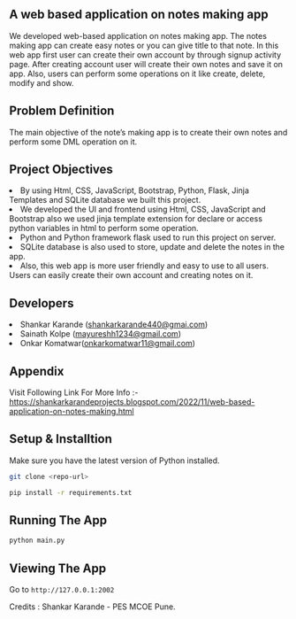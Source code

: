 ## A web based application on notes making app
We developed web-based application on notes making app. The notes making app can create easy notes or you can give title to that note. In this web app first user can create their own account by through signup activity page. After creating account user will create their own notes and save it on app. Also, users can perform some operations on it like create, delete, modify and show. 

## Problem Definition
The main objective of the note’s making app is to create their own notes and perform some DML operation on it.

## Project Objectives
<li>By using Html, CSS, JavaScript, Bootstrap, Python, Flask, Jinja Templates and SQLite database we built this project.</li>
<li>We developed the UI and frontend using Html, CSS, JavaScript and Bootstrap also we used jinja template extension for declare or access python variables in html to perform some operation.</li>
<li>Python and Python framework flask used to run this project on server.</li>
<li>SQLite database is also used to store, update and delete the notes in the app.</li>
<li>Also, this web app is more user friendly and easy to use to all users. Users can easily create their own account and creating notes on it.</li>

## Developers
<li>Shankar Karande (<a href="mailto:shankarkarande440@gmail.com">shankarkarande440@gmai.com</a>)</li>
<li>Sainath Kolpe (<a href="mailto:mayureshh1234@gmail.com">mayureshh1234@gmail.com</a>)</li>
<li>Onkar Komatwar(<a href="onkarkomatwar11@gmail.com">onkarkomatwar11@gmail.com</a>)</li>
</ul>

## Appendix
<p dir="auto">Visit Following Link For More Info :-
<a href="https://shankarkarandeprojects.blogspot.com/2022/11/web-based-application-on-notes-making.html" rel="nofollow">https://shankarkarandeprojects.blogspot.com/2022/11/web-based-application-on-notes-making.html</a></p>

## Setup & Installtion

Make sure you have the latest version of Python installed.

```bash
git clone <repo-url>
```

```bash
pip install -r requirements.txt
```

## Running The App

```bash
python main.py
```

## Viewing The App

Go to `http://127.0.0.1:2002`

Credits : Shankar Karande - PES MCOE Pune.
